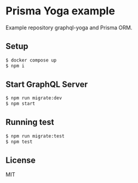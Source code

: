 # Prisma Yoga example

Example repository graphql-yoga and Prisma ORM.

## Setup

```sh
$ docker compose up
$ npm i
```

## Start GraphQL Server

```sh
$ npm run migrate:dev
$ npm start
```

## Running test

```sh
$ npm run migrate:test
$ npm test
```

## License

MIT
